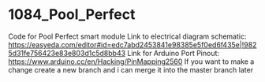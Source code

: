 # 1084_Pool_Perfect
Code for Pool Perfect smart module
Link to electrical diagram schematic: https://easyeda.com/editor#id=edc7abd2453841e98385e5f0ed6f435e|!9825d31fe756423e83e803d1c5d8bb43
Link for Arduino Port Pinout: https://www.arduino.cc/en/Hacking/PinMapping2560
If you want to make a change create a new branch and i can merge it into the master branch later
